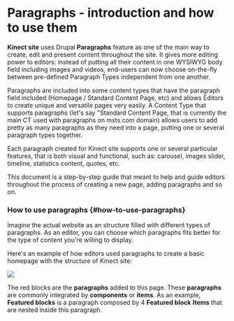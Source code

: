 # Paragraphs - introduction and how to use them

**Kinect site** uses Drupal **Paragraphs** feature as one of the main way to create, edit and present content throughout the site. It gives more editing power to editors: instead of putting all their content in one WYSIWYG body field including images and videos, end-users can now choose on-the-fly between pre-defined Paragraph Types independent from one another.

Paragraphs are included into some content types that have the paragraph field included \(Homepage / Standard Content Page, etc\) and allows Editors to create unique and versatile pages very easily. A Content Type that supports paragraphs \(let's say "Standard Content Page, that is currently the main CT used with paragraphs on msts.com domain\) allows users to add pretty as many paragraphs as they need into a page, putting one or several paragraph types together.

Each paragraph created for Kinect site supports one or several particular features, that is both visual and functional, such as: carousel, images slider, timeline, statistics content, quotes, etc.

This document is a step-by-step guide that meant to help and guide editors throughout the process of creating a new page, adding paragraphs and so on.

### How to use paragraphs {#how-to-use-paragraphs}

Imagine the actual website as an structure filled with different types of paragraphs. As an editor, you can choose which paragraphs fits better for the type of content you're willing to display.

Here's an example of how editors used paragraphs to create a basic homepage with the structure of Kinect site:

![](https://blobscdn.gitbook.com/v0/b/gitbook-28427.appspot.com/o/assets%2F-LLjYtHePCsCaZ9F3NOs%2F-LM2-xbb_xiNAASGTRqo%2F-LM205MPT69do-bZ_2G7%2FFull_homepage-compressed-converted-01.jpg?alt=media&token=87c9478f-28e9-43d6-8cfc-9429d3ec5eb4)

The red blocks are the **paragraphs** added to this page. These **paragraphs** are commonly integrated by **components** or **items**. As an example, **Featured blocks** is a paragraph composed by 4 **Featured block** **Items** that are nested inside this paragraph.[  
](https://weknow-wiki.gitbook.io/kinect/content-types)

